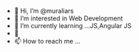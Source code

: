 - 👋 Hi, I’m @muraliars
- 👀 I’m interested in Web Development
- 🌱 I’m currently learning ...JS,Angular JS
- 💞️ 
- 📫 How to reach me ...

<!---
muraliars/muraliars is a ✨ special ✨ repository because its `README.md` (this file) appears on your GitHub profile.
You can click the Preview link to take a look at your changes.
--->
